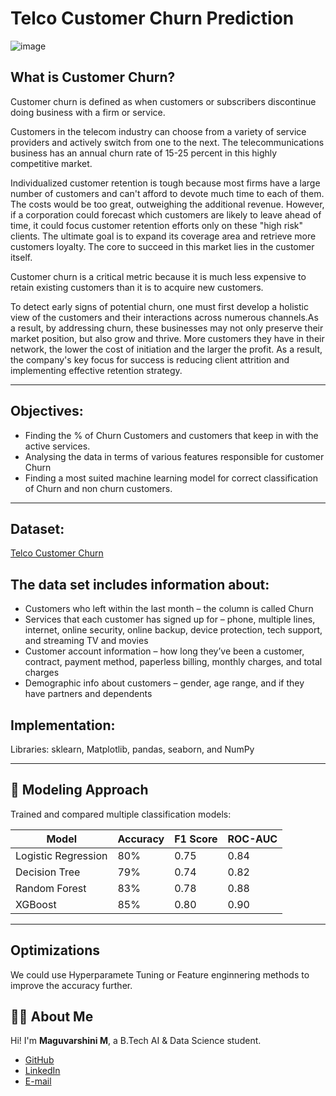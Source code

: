 # Telco Customer Churn Prediction
![image](https://github.com/user-attachments/assets/1906171e-17ac-4fae-b928-a6dae8e5238f)


## What is Customer Churn?

Customer churn is defined as when customers or subscribers discontinue doing business with a firm or service.

Customers in the telecom industry can choose from a variety of service providers and actively switch from one to the next. The telecommunications business has an annual churn rate of 15-25 percent in this highly competitive market.

Individualized customer retention is tough because most firms have a large number of customers and can't afford to devote much time to each of them. The costs would be too great, outweighing the additional revenue. However, if a corporation could forecast which customers are likely to leave ahead of time, it could focus customer retention efforts only on these "high risk" clients. The ultimate goal is to expand its coverage area and retrieve more customers loyalty. The core to succeed in this market lies in the customer itself.

Customer churn is a critical metric because it is much less expensive to retain existing customers than it is to acquire new customers.

To detect early signs of potential churn, one must first develop a holistic view of the customers and their interactions across numerous channels.As a result, by addressing churn, these businesses may not only preserve their market position, but also grow and thrive. More customers they have in their network, the lower the cost of initiation and the larger the profit. As a result, the company's key focus for success is reducing client attrition and implementing effective retention strategy.

---

## Objectives:

- Finding the % of Churn Customers and customers that keep in with the active services.
- Analysing the data in terms of various features responsible for customer Churn
- Finding a most suited machine learning model for correct classification of Churn and non churn customers.

---

## Dataset:

[Telco Customer Churn](https://www.kaggle.com/datasets/blastchar/telco-customer-churn)

## The data set includes information about:
- Customers who left within the last month – the column is called Churn
- Services that each customer has signed up for – phone, multiple lines, internet, online security, online backup, device protection, tech support, and streaming TV and movies
- Customer account information – how long they’ve been a customer, contract, payment method, paperless billing, monthly charges, and total charges
- Demographic info about customers – gender, age range, and if they have partners and dependents

## Implementation:

Libraries: sklearn, Matplotlib, pandas, seaborn, and NumPy

---

## 🤖 Modeling Approach

Trained and compared multiple classification models:

| Model               | Accuracy | F1 Score | ROC-AUC |
|--------------------|----------|----------|---------|
| Logistic Regression| 80%      | 0.75     | 0.84    |
| Decision Tree      | 79%      | 0.74     | 0.82    |
| Random Forest      | 83%      | 0.78     | 0.88    |
| XGBoost            | 85%      | 0.80     | 0.90    |

---

## Optimizations

We could use Hyperparamete Tuning or Feature enginnering methods to improve the accuracy further.

## 🙋‍♀️ About Me

Hi! I'm **Maguvarshini M**, a B.Tech AI & Data Science student.

- [GitHub](https://github.com/maghuvarshini)  
- [LinkedIn](https://linkedin.com/in/maguvarshinim)
- [E-mail](maguvarshini7@gmail.com)
